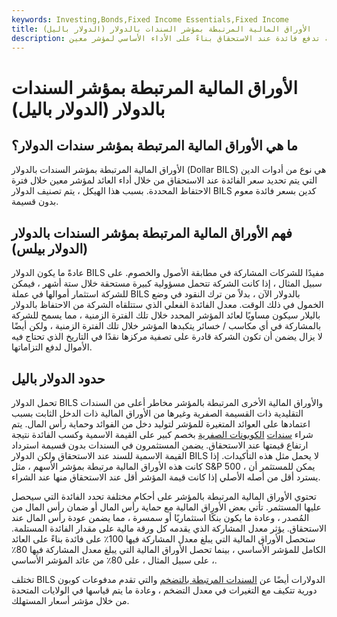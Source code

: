 ```yaml
---
keywords: Investing,Bonds,Fixed Income Essentials,Fixed Income
title: الأوراق المالية المرتبطة بمؤشر السندات بالدولار (الدولار باليل)
description: الأوراق المالية المرتبطة بمؤشر السندات الدولارية هي سندات بدون قسيمة تدفع فائدة عند الاستحقاق بناءً على الأداء الأساسي لمؤشر معين.
---
```


# الأوراق المالية المرتبطة بمؤشر السندات بالدولار (الدولار باليل)
## ما هي الأوراق المالية المرتبطة بمؤشر سندات الدولار؟

الأوراق المالية المرتبطة بمؤشر السندات بالدولار (Dollar BILS) هي نوع من أدوات الدين التي يتم تحديد سعر الفائدة عند الاستحقاق من خلال أداء العائد لمؤشر معين خلال فترة الاحتفاظ المحددة. بسبب هذا الهيكل ، يتم تصنيف الدولار BILS كدين بسعر فائدة معوم بدون قسيمة.

## فهم الأوراق المالية المرتبطة بمؤشر السندات بالدولار (الدولار بيلس)

عادةً ما يكون الدولار BILS مفيدًا للشركات المشاركة في مطابقة الأصول والخصوم. على سبيل المثال ، إذا كانت الشركة تتحمل مسؤولية كبيرة مستحقة خلال ستة أشهر ، فيمكن للشركة استثمار أموالها في عملة BILS بالدولار الآن ، بدلاً من ترك النقود في وضع الخمول في ذلك الوقت. معدل الفائدة الفعلي الذي ستتلقاه الشركة من الاحتفاظ بالدولار باليلار سيكون مساويًا لعائد المؤشر المحدد خلال تلك الفترة الزمنية ، مما يسمح للشركة بالمشاركة في أي مكاسب / خسائر يتكبدها المؤشر خلال تلك الفترة الزمنية ، ولكن أيضًا لا يزال يضمن أن تكون الشركة قادرة على تصفية مركزها نقدًا في التاريخ الذي تحتاج فيه الأموال لدفع التزاماتها.

## حدود الدولار باليل

تحمل الدولار BILS والأوراق المالية الأخرى المرتبطة بالمؤشر مخاطر أعلى من السندات التقليدية ذات القسيمة الصفرية وغيرها من الأوراق المالية ذات الدخل الثابت بسبب اعتمادها على العوائد المتغيرة للمؤشر لتوليد دخل من الفوائد وحماية رأس المال. يتم شراء [سندات](/zero-couponbond) [الكوبونات الصفرية](/zero-couponbond) بخصم كبير على القيمة الاسمية وكسب الفائدة نتيجة ارتفاع قيمتها عند الاستحقاق. يضمن المستثمرون في السندات بدون قسيمة استرداد القيمة الاسمية للسند عند الاستحقاق ولكن الدولار BILS لا يحمل مثل هذه التأكيدات. إذا كانت هذه الأوراق المالية مرتبطة بمؤشر الأسهم ، مثل S&P 500 ، يمكن للمستثمر أن يسترد أقل من أصله الأصلي إذا كانت قيمة المؤشر أقل عند الاستحقاق منها عند الشراء.

تحتوي الأوراق المالية المرتبطة بالمؤشر على أحكام مختلفة تحدد الفائدة التي سيحصل عليها المستثمر. تأتي بعض الأوراق المالية مع حماية رأس المال أو ضمان رأس المال من المُصدر ، وعادة ما يكون بنكًا استثماريًا أو سمسرة ، مما يضمن عودة رأس المال عند الاستحقاق. يؤثر معدل المشاركة الذي يقدمه كل ورقة مالية على مقدار الفائدة المستلمة. ستحصل الأوراق المالية التي يبلغ معدل المشاركة فيها 100٪ على فائدة بناءً على العائد الكامل للمؤشر الأساسي ، بينما تحصل الأوراق المالية التي يبلغ معدل المشاركة فيها 80٪ ، على سبيل المثال ، على 80٪ من عائد المؤشر الأساسي.

تختلف BILS الدولارات أيضًا عن [السندات المرتبطة بالتضخم](/indexlinkedbond) والتي تقدم مدفوعات كوبون دورية تتكيف مع التغيرات في معدل التضخم ، وعادة ما يتم قياسها في الولايات المتحدة من خلال مؤشر أسعار المستهلك.

